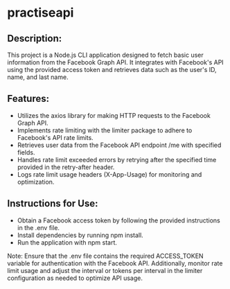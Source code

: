 # practiseapi

## Description:
This project is a Node.js CLI application designed to fetch basic user information from the Facebook Graph API. It integrates with Facebook's API using the provided access token and retrieves data such as the user's ID, name, and last name.

## Features:

- Utilizes the axios library for making HTTP requests to the Facebook Graph API.
- Implements rate limiting with the limiter package to adhere to Facebook's API rate limits.
- Retrieves user data from the Facebook API endpoint /me with specified fields.
- Handles rate limit exceeded errors by retrying after the specified time provided in the retry-after header.
- Logs rate limit usage headers (X-App-Usage) for monitoring and optimization.

## Instructions for Use:

- Obtain a Facebook access token by following the provided instructions in the .env file.
- Install dependencies by running npm install.
- Run the application with npm start.

Note: Ensure that the .env file contains the required ACCESS_TOKEN variable for authentication with the Facebook API. Additionally, monitor rate limit usage and adjust the interval or tokens per interval in the limiter configuration as needed to optimize API usage.